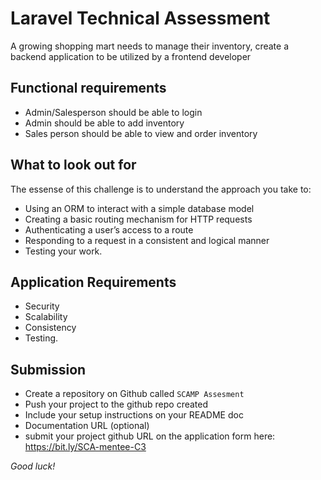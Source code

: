 # Laravel Technical Assessment 
A growing shopping mart needs to manage their inventory, 
create a backend application to be utilized by a frontend developer


## Functional requirements
- Admin/Salesperson should be able to login
- Admin should be able to add inventory
- Sales person should be able to view and order inventory

## What to look out for
The essense of this challenge is to understand the approach you take to:
- Using an ORM to interact with a simple database model
- Creating a basic routing mechanism for HTTP requests
- Authenticating a user’s access to a route
- Responding to a request in a consistent and logical manner
- Testing your work.

## Application Requirements
- Security
- Scalability
- Consistency
- Testing.

## Submission
- Create a repository on Github called ``SCAMP Assesment``
- Push your project to the github repo created
- Include your setup instructions on your README doc
- Documentation URL (optional)
- submit your project github URL on the application form here: https://bit.ly/SCA-mentee-C3


*Good luck!*
